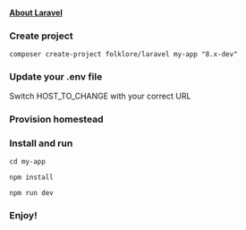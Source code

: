 
#### [About Laravel](https://github.com/laravel/laravel)

### Create project

<pre><code>composer create-project folklore/laravel my-app "8.x-dev"
</code></pre>

### Update your .env file

Switch HOST_TO_CHANGE with your correct URL

### Provision homestead

### Install and run

<pre><code>cd my-app
</code></pre>

<pre><code>npm install
</code></pre>

<pre><code>npm run dev
</code></pre>

### Enjoy!
